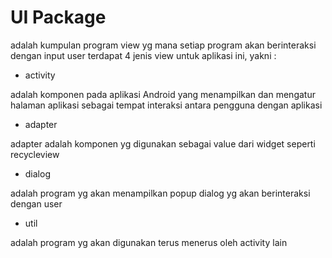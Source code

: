 # UI Package

adalah kumpulan program view yg mana setiap program akan berinteraksi dengan input user
terdapat 4 jenis view untuk aplikasi ini, yakni : 

- activity

adalah komponen pada aplikasi Android yang menampilkan dan mengatur halaman aplikasi sebagai tempat interaksi antara pengguna dengan aplikasi


- adapter

adapter adalah komponen yg digunakan sebagai value dari widget seperti recycleview


- dialog

adalah program yg akan menampilkan popup dialog yg akan berinteraksi dengan user


- util

adalah program yg akan digunakan terus menerus oleh activity lain